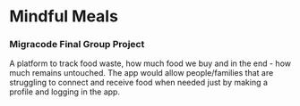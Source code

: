 # Mindful Meals
### Migracode Final Group Project

A platform to track food waste, how much food we buy and in the end - how much remains untouched. The app would allow people/families that are struggling to connect and receive food when needed just by making a profile and logging in the app.
